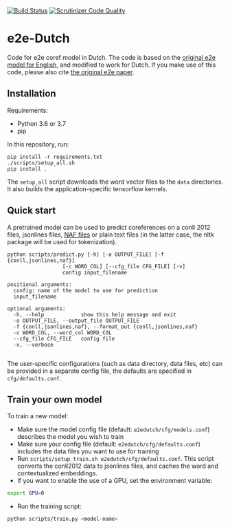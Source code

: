 [![Build Status](https://travis-ci.org/Filter-Bubble/e2e-Dutch.svg?branch=master)](https://travis-ci.org/Filter-Bubble/e2e-Dutch)
[![Scrutinizer Code Quality](https://scrutinizer-ci.com/g/Filter-Bubble/e2e-Dutch/badges/quality-score.png?b=master)](https://scrutinizer-ci.com/g/Filter-Bubble/e2e-Dutch/?branch=master)
# e2e-Dutch
Code for e2e coref model in Dutch. The code is based on the [original e2e model for English](https://github.com/kentonl/e2e-coref), and modified to work for Dutch.
If you make use of this code, please also cite [the original e2e paper](https://arxiv.org/abs/1804.05392).

## Installation
Requirements:
- Python 3.6 or 3.7
- pip

In this repository, run:
```
pip install -r requirements.txt
./scripts/setup_all.sh
pip install .
```

The `setup_all` script downloads the word vector files to the `data` directories. It also builds the application-specific tensorflow kernels.

## Quick start
A pretrained model can be used to predict coreferences on a conll 2012 files, jsonlines files, [NAF files](https://github.com/newsreader/NAF) or plain text files (in the latter case, the nltk package will be used for tokenization).
```
python scripts/predict.py [-h] [-o OUTPUT_FILE] [-f {conll,jsonlines,naf}]
                  [-c WORD_COL] [--cfg_file CFG_FILE] [-v]
                  config input_filename

positional arguments:
  config: name of the model to use for prediction
  input_filename

optional arguments:
  -h, --help            show this help message and exit
  -o OUTPUT_FILE, --output_file OUTPUT_FILE
  -f {conll,jsonlines,naf}, --format_out {conll,jsonlines,naf}
  -c WORD_COL, --word_col WORD_COL
  --cfg_file CFG_FILE   config file
  -v, --verbose


```
The user-specific configurations (such as data directory, data files, etc) can be provided in a separate config file, the defaults are specified in `cfg/defaults.conf`.


## Train your own model
To train a new model:
- Make sure the model config file (default: `e2edutch/cfg/models.conf`) describes the model you wish to train
- Make sure your config file (default: `e2edutch/cfg/defaults.conf`) includes the data files you want to use for training
- Run `scripts/setup_train.sh e2edutch/cfg/defaults.conf`. This script converts the conll2012 data to jsonlines files, and caches the word and contextualized embeddings.
- If you want to enable the use of a GPU, set the environment variable:
```bash
export GPU=0
```
- Run the training script:
```bash
python scripts/train.py <model-name>
```


